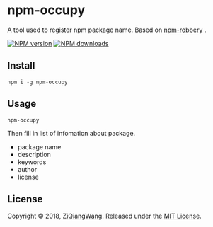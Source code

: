 # npm-occupy
A tool used to register npm package name. Based on [npm-robbery](https://github.com/hustcc/npm-robbery) .

[![NPM version][npm-badge]][npm-url]
[![NPM downloads][npm-downloads]][npm-url]


[npm-badge]: https://img.shields.io/npm/v/npm-occupy.svg
[npm-url]: https://www.npmjs.com/package/npm-occupy
[npm-downloads]: https://img.shields.io/npm/dm/npm-occupy.svg

## Install

```
npm i -g npm-occupy
```
## Usage

```
npm-occupy
```
Then fill in list of infomation about package.

- package name
- description
- keywords
- author
- license

## License
Copyright © 2018, [ZiQiangWang](https://github.com/ZiQiangWang).
Released under the [MIT License](LICENSE).